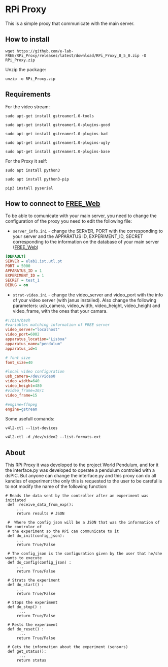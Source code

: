 # RPi Proxy
This is a simple proxy that communicate with the main server. 

## How to install

```
wget https://github.com/e-lab-FREE/RPi_Proxy/releases/latest/download/RPi_Proxy_0_5_0.zip -O RPi_Proxy.zip
```
Unzip the package:
```
unzip -o RPi_Proxy.zip
```
## Requirements

For the video stream:
```
sudo apt-get install gstreamer1.0-tools
```
```
sudo apt-get install gstreamer1.0-plugins-good
```
```
sudo apt-get install gstreamer1.0-plugins-bad
```
```
sudo apt-get install gstreamer1.0-plugins-ugly
```
```
sudo apt-get install gstreamer1.0-plugins-base
```
For the Proxy it self:
```
sudo apt install python3
```
```
sudo apt install python3-pip
```
```
pip3 install pyserial
```

## How to connect to [FREE_Web](https://github.com/e-lab-FREE/FREE_Web)
To be able to comunicate with your main server, you need to change the configuration of the proxy you need to edit the following file:

* `server_info.ini` - change the SERVER, PORT with the corresponding to your server and the APPARATUS ID, EXPERIMENT_ID, SECRET corresponding to the information on the database of your main server ([FREE_Web](https://github.com/e-lab-FREE/FREE_Web))

```ini
[DEFAULT]
SERVER = elab1.ist.utl.pt
PORT = 5000
APPARATUS_ID = 1
EXPERIMENT_ID = 1
SECRET = test_1
DEBUG = on
```

*  `strat-video.ini` - change the video_server and video_port with the info of your video server (with janus installed). Also change the following parameters: usb_camera, video_width, video_height, video_height and video_frame, with the ones that your camara.


```ini
#!/bin/bash
#variables matching information of FREE server
video_server="localhost"
video_port=6002
apparatus_location="Lisboa"
apparatus_name="pendulum"
apparatus_id=1

# font size
font_size=40

#local video configuration
usb_camera=/dev/video0
video_width=640
video_height=480
#video_frame=30/1
video_frame=15

#engine=ffmpeg
engine=gstream
```
Some usefull comands:
```
v4l2-ctl --list-devices
```
```
v4l2-ctl -d /dev/video2 --list-formats-ext
```


## About


This RPi Proxy it was devoloped to the project World Pendulum, and for it the interface.py was developed to operate a pendulum controled with a dsPIC. 
But anyone can change the interface.py and this proxy can do all kandies of experiment the only this is requested to the user to be careful is to not modify the name of the following function:  

```python3
# Reads the data sent by the controller after an experiment was initiated
 def  receive_data_from_exp():
     ...
     return results # JSON
     
 #  Where the config json will be a JSON that was the information of the controlor of 
 # the experiment so the RPi can communicate to it
 def do_init(config_json): 
     ...
     return True/False 
    
 # The config_json is the configuration given by the user that he/she wants to execute 
 def do_config(config_json) :
     ...
     return True/False
 
 # Strats the experiment 
 def do_start() :
     ...
     return True/False 

 # Stops the experiment
 def do_stop() :
      ...
     return True/False
     
 # Rests the experiment    
 def do_reset() :
      ...
     return True/False
 
 # Gets the information about the experiment (sensors)
 def get_status():
      ...
     return status
```
